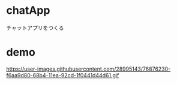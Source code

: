 # chatApp
チャットアプリをつくる

# demo
https://user-images.githubusercontent.com/28995143/76876230-f6aa9d80-68b4-11ea-92cd-1f0441d44d61.gif
